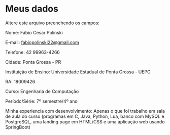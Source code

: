 # Meus dados

Altere este arquivo preenchendo os campos:

Nome: Fábio Cesar Polinski

E-mail: fabiopolinski22@gmail.com

Telefone: 42 99963-4266

Cidade: Ponta Grossa - PR

Instituição de Ensino: Universidade Estadual de Ponta Grossa - UEPG

RA: 18009426

Curso: Engenharia de Computação

Período/Série: 7º semestre/4º ano

Minha experiencia com desenvolvimento: Apenas o que foi trabalho em sala de aula do curso (programas em C, Java, Python, Lua, banco com MySQL e PostgreSQL, uma landing page em HTML/CSS e uma aplicação web usando SpringBoot)
